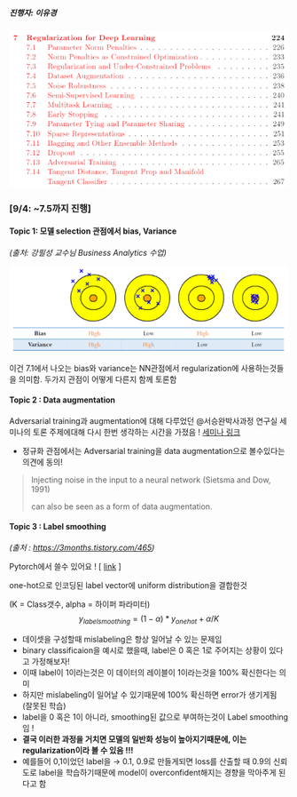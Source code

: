 ##### 진행자: 이유경 



![](./images/7.1.png)

### [9/4: ~7.5까지 진행]

#### Topic 1: 모델 selection 관점에서 bias, Variance 

*(출처: 강필성 교수님 Business Analytics 수업)*

![](./images/7.2.png)

이건 7.1에서 나오는 bias와 variance는 NN관점에서 regularization에 사용하는것들을 의미함. 두가지 관점이 어떻게 다른지 함께 토론함



#### Topic 2 : Data augmentation

 Adversarial training과 augmentation에 대해 다루었던 @서승완박사과정 연구실 세미나의 토론 주제에대해 다시 한번 생각하는 시간을 가졌음 ! [세미나 링크](http://dsba.korea.ac.kr/seminar/?uid=1323&amp;mod=document&amp;pageid=1)

* 정규화 관점에서는 Adversarial training을 data augmentation으로 볼수있다는 의견에 동의! 

> Injecting noise in the input to a neural network (Sietsma and Dow, 1991)
>
> can also be seen as a form of data augmentation.



#### Topic 3 : Label smoothing

*(출처 : https://3months.tistory.com/465)*

Pytorch에서 쓸수 있어요 !  [ [link](https://medium.com/towards-artificial-intelligence/how-to-use-label-smoothing-for-regularization-aa349f7f1dbb) ]

one-hot으로 인코딩된 label vector에 uniform distribution을 결합한것

(K = Class갯수, alpha = 하이퍼 파라미터)
$$
y_{label smoothing} = (1-\alpha) * y_{one hot} +\alpha/K
$$

- 데이셋을 구성할때 mislabeling은 항상 일어날 수 있는 문제임
- binary classificaion을 예시로 했을때, label은 0 혹은 1로 주어지는 상황이 있다고 가정해보자!
- 이때 label이 1이라는것은 이 데이터의 레이블이 1이라는것을 100% 확신한다는 의미
- 하지만 mislabeling이 일어날 수 있기때문에 100% 확신하면 error가 생기게됨 (잘못된 학습)
- label을 0 혹은 1이 아니라, smoothing된 값으로 부여하는것이 Label smoothing임 !
- **결국 이러한 과정을 거치면 모델의 일반화 성능이 높아지기때문에, 이는 regularization이라 볼 수 있음 !!!**
- 예를들어 0,1이었던 label을 → 0.1, 0.9로 만들게되면 loss를 산출할 때 0.9의 신뢰도로 label을 학습하기때문에 model이 overconfident해지는 경향을 막아주게 된다고 함